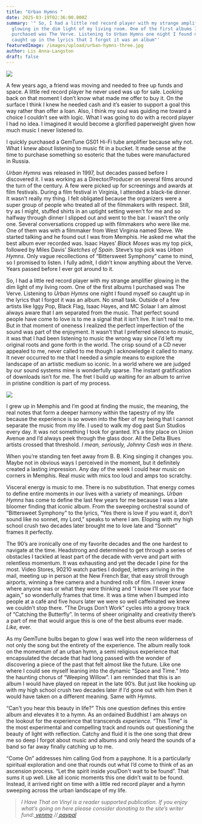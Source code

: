 ```yaml
---
title: "Urban Hymns "
date: 2025-03-19T02:36:00.000Z
summary: '" So, I had a little red record player with my strange amplifier
  glowing in the dim light of my living room. One of the first albums I
  purchased was The Verve. Listening to Urban Hymns one night I found myself so
  caught up in the lyrics that I forgot it was an album"'
featuredImage: /images/upload/urban-hymns-three.jpg
author: Lis Anna-Langston
draft: false
---
```

![](/images/upload/urban-hymns-three.jpg)

A few years ago, a friend was moving and needed to free up funds and space. A little red record player he never used was up for sale. Looking back on that moment I don’t know what made me offer to buy it. On the surface I think I knew he needed cash and it’s easier to support a goal this way rather than offer a loan. Also, I think my soul was guiding me toward a choice I couldn’t see with logic. What I was going to do with a record player I had no idea. I imagined it would become a glorified paperweight given how much music I never listened to.

I quickly purchased a GemTune GS01 Hi-Fi tube amplifier because why not. What I knew about listening to music fit in a bucket. It made sense at the time to purchase something so esoteric that the tubes were manufactured in Russia.

*Urban Hymns* was released in 1997, but decades passed before I discovered it. I was working as a Director/Producer on several films around the turn of the century. A few were picked up for screenings and awards at film festivals. During a film festival in Virginia, I attended a black-tie dinner. It wasn’t really my thing. I felt obligated because the organizers were a super group of people who treated all of the filmmakers with respect. Still, try as I might, stuffed shirts in an uptight setting weren’t for me and so halfway through dinner I slipped out and went to the bar. I wasn’t the only one. Several conversations cropped up with filmmakers who were like me. One of them was with a filmmaker from West Virginia named Steve. We started talking and he found out I was from Memphis. He asked me what the best album ever recorded was. Isaac Hayes’ *Black Moses* was my top pick, followed by Miles Davis’ *Sketches of Spain*. Steve’s top pick was *Urban Hymns*. Only vague recollections of “Bittersweet Symphony” came to mind, so I promised to listen. I fully admit, I didn’t know anything about the Verve. Years passed before I ever got around to it.

So, I had a little red record player with my strange amplifier glowing in the dim light of my living room. One of the first albums I purchased was The Verve. Listening to *Urban Hymns* one night I found myself so caught up in the lyrics that I forgot it was an album. No small task. Outside of a few artists like Iggy Pop, Black Flag, Isaac Hayes, and MC Solaar I am almost always aware that I am separated from the music. That perfect sound people have come to love is to me a signal that it isn’t live. It isn’t real to me. But in that moment of oneness I realized the perfect imperfection of the sound was part of the enjoyment. It wasn’t that I preferred silence to music, it was that I had been listening to music the wrong way since I’d left my original roots and gone forth in the world. The crisp sound of a CD never appealed to me, never called to me though I acknowledge it called to many. It never occurred to me that I needed a simple means to explore the landscape of an artistic medium so iconic. In a world where we are judged by our sound systems mine is wonderfully sparse. The instant gratification of downloads isn’t for me. The fret I build up waiting for an album to arrive in pristine condition is part of my process.

![](/images/upload/verve.jpg)

I grew up in Memphis and I’m good at finding the music, the meaning, the real notes that form a deeper harmony within the tapestry of my life because the experience is so woven into the fiber of my being that I cannot separate the music from my life. I used to walk my dog past Sun Studios every day. It was not something I took for granted. It’s a tiny place on Union Avenue and I’d always peek through the glass door. All the Delta Blues artists crossed that threshold. *I mean, seriously, Johnny Cash was in there.*

When you’re standing ten feet away from B. B. King singing it changes you. Maybe not in obvious ways I perceived in the moment, but it definitely created a lasting impression. Any day of the week I could hear music on corners in Memphis. Real music with mics too loud and amps too scratchy.

Visceral energy is music to me. There is no substitution. That energy comes to define entire moments in our lives with a variety of meanings. *Urban Hymns* has come to define the last few years for me because I was a late bloomer finding that iconic album. From the sweeping orchestral sound of “Bittersweet Symphony" to the lyrics, “Yes there is love if you want it, don’t sound like no sonnet, my Lord,” speaks to where I am. Eloping with my high school crush two decades later brought me to love late and “Sonnet” frames it perfectly.

The 90’s are ironically one of my favorite decades and the one hardest to navigate at the time. Headstrong and determined to get through a series of obstacles I tackled at least part of the decade with verve and part with relentless momentum. It was exhausting and yet the decade I pine for the most. Video Stores, 90210 watch parties I dodged, letters arriving in the mail, meeting up in person at the New French Bar, that easy stroll through airports, winning a free camera and a hundred rolls of film. I never knew where anyone was or what they were thinking and “I know I’ll see your face again,” so wonderfully frames that time. It was a time when I bumped into people at a café and five hours later we were so well caffeinated we knew we couldn’t stop there. “The Drugs Don’t Work” cycles into a groovy track of “Catching the Butterfly”. In terms of sheer originality and creativity there’s a part of me that would argue this is one of the best albums ever made. *Like,* ever.

As my GemTune bulbs began to glow I was well into the neon wilderness of not only the song but the entirety of the experience. The album really took on the momentum of an urban hymn, a semi religious experience that encapsulated the decade that had long passed with the wonder of discovering a piece of the past that felt almost like the future. Like one where I could see myself leaning into the dynamic “Space and Time.” Into the haunting chorus of “Weeping Willow”. I am reminded that this is an album I would have played on repeat in the late 90’s. But just like hooking up with my high school crush two decades later if I’d gone out with him then it would have taken on a different meaning. Same with *Hymns*.

“Can't you hear this beauty in life?” This one question defines this entire album and elevates it to a hymn. As an ordained Buddhist I am always on the lookout for the experience that transcends *experience.* “This Time” is the most experimental and compelling track and rounds out questioning the beauty of light with reflection. Catchy and fluid it is the one song that drew me so deep I forgot about music and albums and only heard the sounds of a band so far away finally catching up to me.

“Come On” addresses him calling God from a payphone. It is a particularly spiritual exploration and one that rounds out what I’d come to think of as an ascension process. “Let the spirit inside you/Don't wait to be found”. That sums it up well. Like all iconic moments this one didn’t wait to be found. Instead, it arrived right on time with a little red record player and a hymn sweeping across the urban landscape of my life.  

> *I Have That on Vinyl is a reader supported publication. If you enjoy what’s going on here please consider donating to the site’s writer fund:[ venmo](https://account.venmo.com/u/Michele-Catalano2659) //[ paypal](https://www.paypal.com/paypalme/goingitaloneny?country.x=US&locale.x=en_US)*
